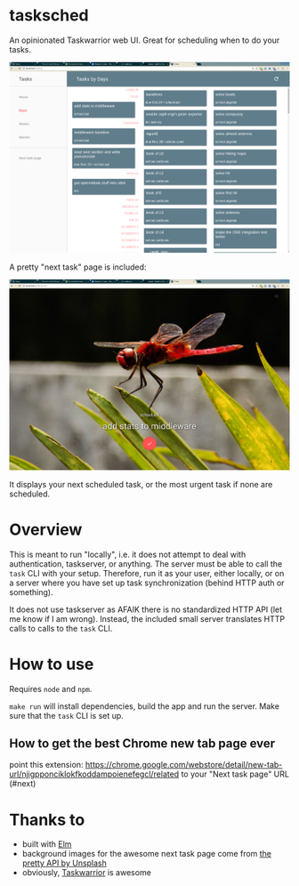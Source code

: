 # tasksched

An opinionated Taskwarrior web UI. Great for scheduling when to do your tasks.

![screenshot](./screenshots/big.png)

A pretty "next task" page is included:

![next tab page screenshot](./screenshots/nexttask.png)

It displays your next scheduled task, or the most urgent task if none are scheduled.

# Overview

This is meant to run "locally", i.e. it does not attempt to deal with authentication, taskserver, or anything. The server must be able to call the `task` CLI with your setup. Therefore, run it as your user, either locally, or on a server where you have set up task synchronization (behind HTTP auth or something).

It does not use taskserver as AFAIK there is no standardized HTTP API (let me know if I am wrong). Instead, the included small server translates HTTP calls to calls to the `task` CLI.

# How to use

Requires `node` and `npm`.

`make run` will install dependencies, build the app and run the server. Make sure that the `task` CLI is set up.

## How to get the best Chrome new tab page ever

point this extension:
https://chrome.google.com/webstore/detail/new-tab-url/njigpponciklokfkoddampoienefegcl/related
to your "Next task page" URL (#next)

# Thanks to

- built with [Elm](http://elm-lang.org/)
- background images for the awesome next task page come from [the pretty API by Unsplash](https://source.unsplash.com/)
- obviously, [Taskwarrior](https://taskwarrior.org) is awesome
